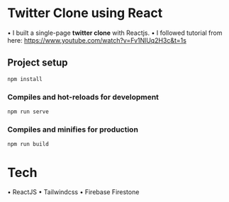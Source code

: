 # Twitter Clone using React

• I built a single-page **twitter clone** with Reactjs.
• I followed tutorial from here: https://www.youtube.com/watch?v=Fv1NlUq2H3c&t=1s

## Project setup

```
npm install
```

### Compiles and hot-reloads for development

```
npm run serve
```

### Compiles and minifies for production

```
npm run build
```

# Tech

• ReactJS
• Tailwindcss
• Firebase Firestone
